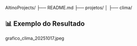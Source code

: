 AltinoProjects/
├── README.md
├── projetos/
│   ├── clima/

## 📊 Exemplo do Resultado

grafico_clima_20251017.jpeg

   
